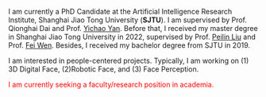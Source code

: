 I am currently a PhD Candidate at the Artificial Intelligence Research Institute, Shanghai Jiao Tong University (**SJTU**). I am supervised by Prof. Qionghai Dai and Prof. [Yichao Yan](https://daodaofr.github.io/). Before that, I received my master degree in Shanghai Jiao Tong University in 2022, supervised by Prof. [Peilin Liu](https://bat.sjtu.edu.cn/) and Prof. [Fei Wen](https://scholar.google.com/citations?user=1BG4-HMAAAAJ&hl=en). Besides, I received my bachelor degree from SJTU in 2019.

I am interested in people-centered projects. Typically, I am working on (1) 3D Digital Face, (2)Robotic Face, and (3) Face Perception.

<span style="color:red">I am currently seeking a faculty/research position in academia.</span>
